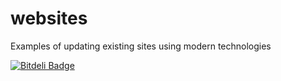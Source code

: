 websites
========

Examples of updating existing sites using modern technologies


[![Bitdeli Badge](https://d2weczhvl823v0.cloudfront.net/randombrad/websites/trend.png)](https://bitdeli.com/free "Bitdeli Badge")


